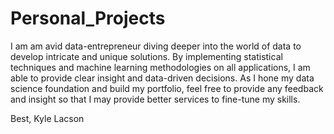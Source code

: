 # Personal_Projects

I am am avid data-entrepreneur diving deeper into the world of data to develop intricate and unique solutions. 
By implementing statistical techniques and machine learning methodologies on all applications, I am able to provide clear insight and data-driven decisions.
As I hone my data science foundation and build my portfolio, feel free to provide any feedback and insight so that I may provide better services to fine-tune my skills.

Best,
Kyle Lacson 
